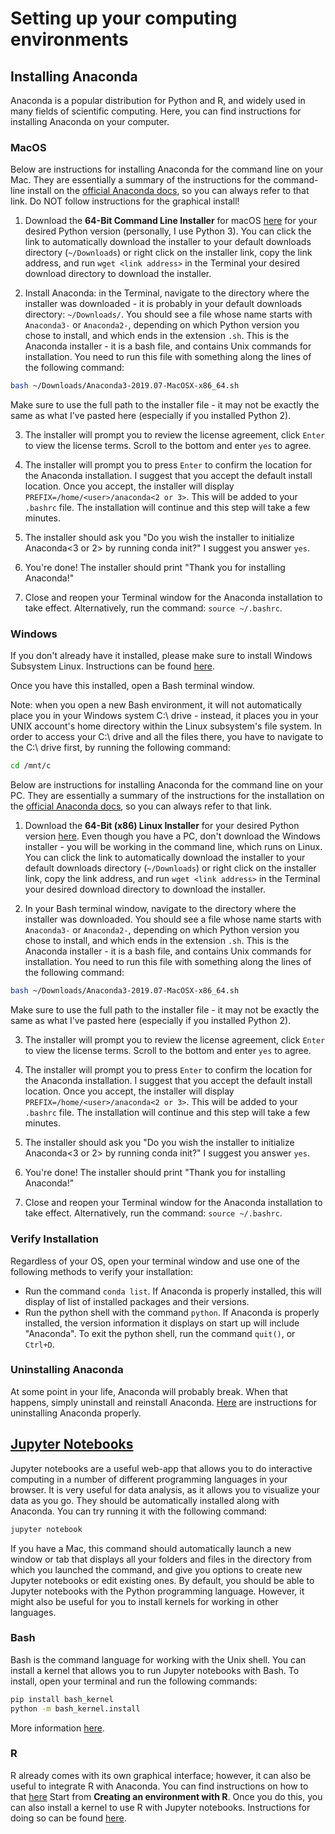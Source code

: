 # Setting up your computing environments

## Installing Anaconda
Anaconda is a popular distribution for Python and R, and widely used in many fields of scientific computing. Here, you can find instructions for installing Anaconda on your computer. 

### MacOS
Below are instructions for installing Anaconda for the command line on your Mac. They are essentially a summary of the instructions for the command-line install on the [official Anaconda docs](https://docs.anaconda.com/anaconda/install/mac-os/), so you can always refer to that link. Do NOT follow instructions for the graphical install! 

1. Download the **64-Bit Command Line Installer** for macOS [here](https://www.anaconda.com/distribution/#linux) for your desired Python version (personally, I use Python 3). You can click the link to automatically download the installer to your default downloads directory (`~/Downloads`) or right click on the installer link, copy the link address, and run `wget <link address>` in the Terminal your desired download directory to download the installer. 

2. Install Anaconda: in the Terminal, navigate to the directory where the installer was downloaded - it is probably in your default downloads directory: `~/Downloads/`. You should see a file whose name starts with `Anaconda3-` or `Anaconda2-`, depending on which Python version you chose to install, and which ends in the extension `.sh`. This is the Anaconda installer - it is a bash file, and contains Unix commands for installation. You need to run this file with something along the lines of the following command:
```bash
bash ~/Downloads/Anaconda3-2019.07-MacOSX-x86_64.sh
```
Make sure to use the full path to the installer file - it may not be exactly the same as what I've pasted here (especially if you installed Python 2).

3. The installer will prompt you to review the license agreement, click `Enter` to view the license terms. Scroll to the bottom and enter `yes` to agree. 

4. The installer will prompt you to press `Enter` to confirm the location for the Anaconda installation. I suggest that you accept the default install location. Once you accept, the installer will display `PREFIX=/home/<user>/anaconda<2 or 3>`. This will be added to your `.bashrc` file. The installation will continue and this step will take a few minutes.

5. The installer should ask you "Do you wish the installer to initialize Anaconda<3 or 2> by running conda init?" I suggest you answer `yes`. 

6. You're done! The installer should print "Thank you for installing Anaconda!"

7. Close and reopen your Terminal window for the Anaconda installation to take effect. Alternatively, run the command: `source ~/.bashrc`.

### Windows

If you don't already have it installed, please make sure to install Windows Subsystem Linux. Instructions can be found [here](https://docs.microsoft.com/en-us/windows/wsl/install-win10). 

Once you have this installed, open a Bash terminal window. 

Note: when you open a new Bash environment, it will not automatically place you in your Windows system C:\ drive - instead, it places you in your UNIX account's home directory within the Linux subsystem's file system. In order to access your C:\ drive and all the files there, you have to navigate to the C:\ drive first, by running the following command:
``` bash
cd /mnt/c
```

Below are instructions for installing Anaconda for the command line on your PC. They are essentially a summary of the instructions for the installation on the [official Anaconda docs](https://docs.anaconda.com/anaconda/install/linux/), so you can always refer to that link. 

1. Download the **64-Bit (x86) Linux Installer** for your desired Python version [here](https://www.anaconda.com/distribution/#linux). Even though you have a PC, don't download the Windows installer - you will be working in the command line, which runs on Linux. You can click the link to automatically download the installer to your default downloads directory (`~/Downloads`) or right click on the installer link, copy the link address, and run `wget <link address>` in the Terminal your desired download directory to download the installer. 

2. In your Bash terminal window, navigate to the directory where the installer was downloaded. You should see a file whose name starts with `Anaconda3-` or `Anaconda2-`, depending on which Python version you chose to install, and which ends in the extension `.sh`. This is the Anaconda installer - it is a bash file, and contains Unix commands for installation. You need to run this file with something along the lines of the following command:
```bash
bash ~/Downloads/Anaconda3-2019.07-MacOSX-x86_64.sh
```
Make sure to use the full path to the installer file - it may not be exactly the same as what I've pasted here (especially if you installed Python 2).

3. The installer will prompt you to review the license agreement, click `Enter` to view the license terms. Scroll to the bottom and enter `yes` to agree. 

4. The installer will prompt you to press `Enter` to confirm the location for the Anaconda installation. I suggest that you accept the default install location. Once you accept, the installer will display `PREFIX=/home/<user>/anaconda<2 or 3>`. This will be added to your `.bashrc` file. The installation will continue and this step will take a few minutes.

5. The installer should ask you "Do you wish the installer to initialize Anaconda<3 or 2> by running conda init?" I suggest you answer `yes`. 

6. You're done! The installer should print "Thank you for installing Anaconda!"

7. Close and reopen your Terminal window for the Anaconda installation to take effect. Alternatively, run the command: `source ~/.bashrc`.

### Verify Installation
Regardless of your OS, open your terminal window and use one of the following methods to verify your installation:
- Run the command `conda list`. If Anaconda is properly installed, this will display of list of installed packages and their versions.
- Run the python shell with the command `python`. If Anaconda is properly installed, the version information it displays on start up will include "Anaconda". To exit the python shell, run the command `quit()`, or `Ctrl+D`. 

### Uninstalling Anaconda
At some point in your life, Anaconda will probably break. When that happens, simply uninstall and reinstall Anaconda. [Here](https://docs.anaconda.com/anaconda/install/uninstall/) are instructions for uninstalling Anaconda properly. 

## [Jupyter Notebooks](https://jupyter.org/)
Jupyter notebooks are a useful web-app that allows you to do interactive computing in a number of different programming languages in your browser. It is very useful for data analysis, as it allows you to visualize your data as you go. They should be automatically installed along with Anaconda. You can try running it with the following command:
```bash
jupyter notebook
```
If you have a Mac, this command should automatically launch a new window or tab that displays all your folders and files in the directory from which you launched the command, and give you options to create new Jupyter notebooks or edit existing ones. By default, you should be able to Jupyter notebooks with the Python programming language. However, it might also be useful for you to install kernels for working in other languages. 

### Bash
Bash is the command language for working with the Unix shell. You can install a kernel that allows you to run Jupyter notebooks with Bash. To install, open your terminal and run the following commands:
```bash
pip install bash_kernel
python -m bash_kernel.install
```
More information [here](https://github.com/takluyver/bash_kernel).

### R
R already comes with its own graphical interface; however, it can also be useful to integrate R with Anaconda. You can find instructions on how to that [here](https://docs.anaconda.com/anaconda/user-guide/tasks/using-r-language/.) Start from **Creating an environment with R**. Once you do this, you can also install a kernel to use R with Jupyter notebooks. Instructions for doing so can be found [here](https://irkernel.github.io/installation/).


